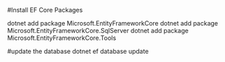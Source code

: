 #Install EF Core Packages

dotnet add package Microsoft.EntityFrameworkCore
dotnet add package Microsoft.EntityFrameworkCore.SqlServer
dotnet add package Microsoft.EntityFrameworkCore.Tools



#update the database
dotnet ef database update
